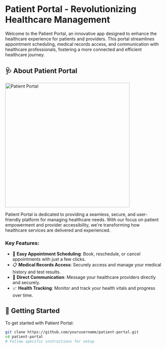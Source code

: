 # Patient Portal - Revolutionizing Healthcare Management

Welcome to the Patient Portal, an innovative app designed to enhance the healthcare experience for patients and providers. This portal streamlines appointment scheduling, medical records access, and communication with healthcare professionals, fostering a more connected and efficient healthcare journey.

## 🩺 About Patient Portal

<img src="https://example.com/patient-portal-image.gif" alt="Patient Portal" width="400" />

Patient Portal is dedicated to providing a seamless, secure, and user-friendly platform for managing healthcare needs. With our focus on patient empowerment and provider accessibility, we're transforming how healthcare services are delivered and experienced.

### Key Features:

- 📅 **Easy Appointment Scheduling**: Book, reschedule, or cancel appointments with just a few clicks.
- 📋 **Medical Records Access**: Securely access and manage your medical history and test results.
- 💬 **Direct Communication**: Message your healthcare providers directly and securely.
- 📈 **Health Tracking**: Monitor and track your health vitals and progress over time.

## 🚀 Getting Started

To get started with Patient Portal:

```bash
git clone https://github.com/yourusername/patient-portal.git
cd patient-portal
# Follow specific instructions for setup
